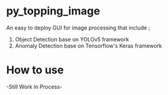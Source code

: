 # py_topping_image
An easy to deploy GUI for image processing that include ;
 1. Object Detection base on YOLOv5 framework
 2. Anomaly Detection base on Tensorflow's Keras framework

# How to use
-Still Work in Process-
